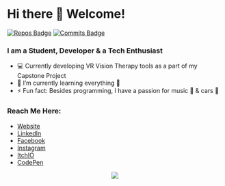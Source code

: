 # Hi there 👋 Welcome!

[![Repos Badge](https://badges.pufler.dev/repos/prtkgoswami)](https://badges.pufler.dev) [![Commits Badge](https://badges.pufler.dev/commits/monthly/prtkgoswami)](https://badges.pufler.dev)
<br/>

### I am a Student, Developer & a Tech Enthusiast 
- :computer: Currently developing VR Vision Therapy tools as a part of my Capstone Project
- 🌱 I’m currently learning everything 🤣
- ⚡ Fun fact: Besides programming, I have a passion for music :musical_note: & cars :car:

### Reach Me Here:
- [Website] 
- [LinkedIn] 
- [Facebook] 
- [Instagram]
- [ItchIO]
- [CodePen]

<p align="center"> <img src="https://profile-counter.glitch.me/prtkgoswami/count.svg"/> </p>

[Website]: http://prtkgoswami.github.io/
[LinkedIn]: https://www.linkedin.com/in/prtkgoswami
[Facebook]: https://www.facebook.com/prtkgoswami
[Instagram]: https://www.instagram.com/prtkgoswami8/
[ItchIO]: https://prtkgoswami.itch.io/
[CodePen]: https://codepen.io/prtkgoswami
